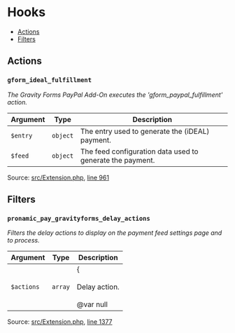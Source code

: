 # Hooks

- [Actions](#actions)
- [Filters](#filters)

## Actions

### `gform_ideal_fulfillment`

*The Gravity Forms PayPal Add-On executes the 'gform_paypal_fulfillment' action.*

Argument | Type | Description
-------- | ---- | -----------
`$entry` | `object` | The entry used to generate the (iDEAL) payment.
`$feed` | `object` | The feed configuration data used to generate the payment.

Source: [src/Extension.php](../src/Extension.php), [line 961](../src/Extension.php#L961-L970)

## Filters

### `pronamic_pay_gravityforms_delay_actions`

*Filters the delay actions to display on the payment feed settings page and to process.*

Argument | Type | Description
-------- | ---- | -----------
`$actions` | `array` | {<br><br>    Delay action.<br><br>    @var null|\GFAddon $addon                       Optional reference to a Gravity Forms add-on object.<br>    @var bool          $active                      Boolean flag to indicate the delay action can be enabled (add-on active).<br>    @var string        $meta_key                    Post meta key used to store meta value if the delay action is enabled.<br>    @var bool          $delayed_payment_integration Boolean flag to indicate the delay action is defined by a delayed payment integration.<br>    @var string        $label                       The label to show on the payment feed settings page.<br>    @var callable      $delay_callback              Callback function which can be used to remove actions/filters to delay actions.<br>    @var callable      $process_callback            Callback function to process the delay action.<br><br>}

Source: [src/Extension.php](../src/Extension.php), [line 1377](../src/Extension.php#L1377-L1399)


